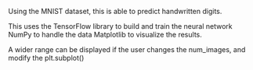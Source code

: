 Using the MNIST dataset, this is able to predict handwritten digits.  

This uses the TensorFlow library to build and train the neural network 
NumPy to handle the data
Matplotlib to visualize the results.

A wider range can be displayed if the user changes the num_images, and modify the plt.subplot()
